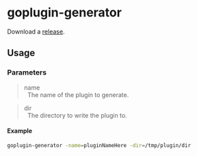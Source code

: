 # goplugin-generator

Download a [release](https://github.com/ekeel/goplugin-generator/releases).

## Usage

### Parameters

> name  
> &nbsp;&nbsp;The name of the plugin to generate.

> dir  
> &nbsp;&nbsp;The directory to write the plugin to.

#### Example

```bash
goplugin-generator -name=pluginNameHere -dir=/tmp/plugin/dir
```
